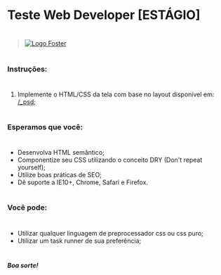 # **Teste Web Developer [ESTÁGIO]**  
#
#
> [![Logo Foster](http://www.foster.com.br/images/logo-foster-home.png)](http://www.foster.com.br/)
#
#
### Instruções:
#
1. Implemente o HTML/CSS da tela com base no layout disponível em: [/_psd](/_psd);
#
#
### Esperamos que você:
#
* Desenvolva HTML semântico;
* Componentize seu CSS utilizando o conceito DRY (Don't repeat yourself);
* Utilize boas práticas de SEO;
* Dê suporte a IE10+, Chrome, Safari e Firefox.
#
#
### Você pode:
#
* Utilizar qualquer linguagem de preprocessador css ou css puro;
* Utilizar um task runner de sua preferência;
#
#
##### **Boa sorte!**
